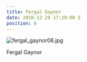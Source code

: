 ```yaml
---
title: Fergal Gaynor
date: 2016-12-29 17:29:00 Z
position: 6
---
```


![fergal_gaynor06.jpg](/uploads/fergal_gaynor06.jpg)

Fergal Gaynor